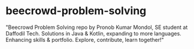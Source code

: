 # beecrowd-problem-solving
"Beecrowd Problem Solving repo by Pronob Kumar Mondol, SE student at Daffodil Tech. Solutions in Java &amp; Kotlin, expanding to more languages. Enhancing skills &amp; portfolio. Explore, contribute, learn together!"
